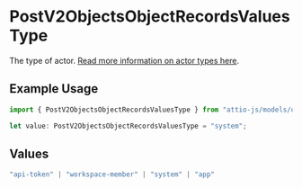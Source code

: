 # PostV2ObjectsObjectRecordsValuesType

The type of actor. [Read more information on actor types here](/docs/actors).

## Example Usage

```typescript
import { PostV2ObjectsObjectRecordsValuesType } from "attio-js/models/operations";

let value: PostV2ObjectsObjectRecordsValuesType = "system";
```

## Values

```typescript
"api-token" | "workspace-member" | "system" | "app"
```